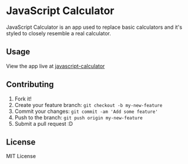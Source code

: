 # JavaScript Calculator

JavaScript Calculator is an app used to replace basic calculators and it's styled to closely resemble a real calculator. 

## Usage

View the app live at [javascript-calculator](https://billdevcode.github.io/projects/javascript-calculator/index.html)

## Contributing

1. Fork it!
2. Create your feature branch: `git checkout -b my-new-feature`
3. Commit your changes: `git commit -am 'Add some feature'`
4. Push to the branch: `git push origin my-new-feature`
5. Submit a pull request :D

## License

MIT License